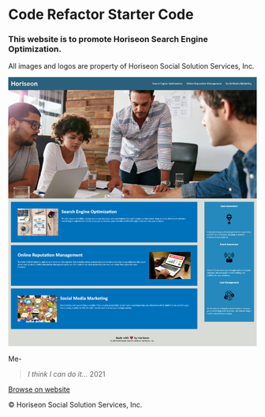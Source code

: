 # Code Refactor Starter Code

### This website is to promote Horiseon Search Engine Optimization.

All images and logos are property of Horiseon Social Solution Services, Inc. 

![Screenshot](./Develop/assets/images/Horiseon-Search-Engine-Optimization.png)

Me-

>_I think I can do it..._ 2021

[Browse on website](https://besupan.github.io/seo-week-1/)

&copy; Horiseon Social Solution Services, Inc.